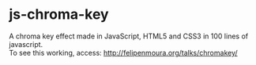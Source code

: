 js-chroma-key
=============

A chroma key effect made in JavaScript, HTML5 and CSS3 in 100 lines of javascript.
<br/>
To see this working, access: http://felipenmoura.org/talks/chromakey/
